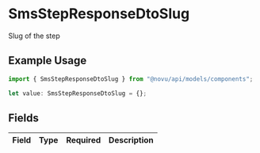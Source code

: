 # SmsStepResponseDtoSlug

Slug of the step

## Example Usage

```typescript
import { SmsStepResponseDtoSlug } from "@novu/api/models/components";

let value: SmsStepResponseDtoSlug = {};
```

## Fields

| Field       | Type        | Required    | Description |
| ----------- | ----------- | ----------- | ----------- |